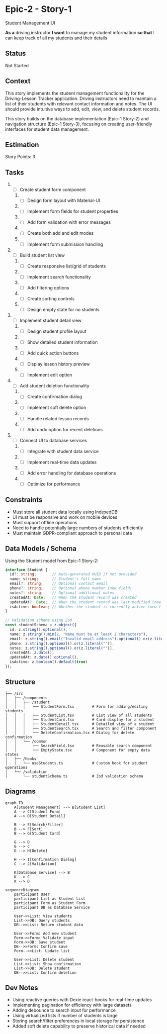 # Epic-2 - Story-1

Student Management UI

**As a** driving instructor
**I want** to manage my student information
**so that** I can keep track of all my students and their details

## Status

Not Started

## Context

This story implements the student management functionality for the Driving-Lesson Tracker application. Driving instructors need to maintain a list of their students with relevant contact information and notes. The UI should provide intuitive ways to add, edit, view, and delete student records.

This story builds on the database implementation (Epic-1 Story-2) and navigation structure (Epic-1 Story-3), focusing on creating user-friendly interfaces for student data management.

## Estimation

Story Points: 3

## Tasks

1. - [ ] Create student form component
   1. - [ ] Design form layout with Material-UI
   2. - [ ] Implement form fields for student properties
   3. - [ ] Add form validation with error messages
   4. - [ ] Create both add and edit modes
   5. - [ ] Implement form submission handling

2. - [ ] Build student list view
   1. - [ ] Create responsive list/grid of students
   2. - [ ] Implement search functionality
   3. - [ ] Add filtering options
   4. - [ ] Create sorting controls
   5. - [ ] Design empty state for no students

3. - [ ] Implement student detail view
   1. - [ ] Design student profile layout
   2. - [ ] Show detailed student information
   3. - [ ] Add quick action buttons
   4. - [ ] Display lesson history preview
   5. - [ ] Implement edit option

4. - [ ] Add student deletion functionality
   1. - [ ] Create confirmation dialog
   2. - [ ] Implement soft delete option
   3. - [ ] Handle related lesson records
   4. - [ ] Add undo option for recent deletions

5. - [ ] Connect UI to database services
   1. - [ ] Integrate with student data service
   2. - [ ] Implement real-time data updates
   3. - [ ] Add error handling for database operations
   4. - [ ] Optimize for performance

## Constraints

- Must store all student data locally using IndexedDB
- UI must be responsive and work on mobile devices
- Must support offline operations
- Need to handle potentially large numbers of students efficiently
- Must maintain GDPR-compliant approach to personal data

## Data Models / Schema

Using the Student model from Epic-1 Story-2:

```typescript
interface Student {
  id?: string;       // Auto-generated UUID if not provided
  name: string;      // Student's full name
  email?: string;    // Optional contact email
  phone?: string;    // Optional phone number (new field)
  notes?: string;    // Optional additional notes
  createdAt: Date;   // When the student record was created
  updatedAt?: Date;  // When the student record was last modified (new field)
  isActive: boolean; // Whether the student is currently active (new field)
}

// Validation schema using Zod
const studentSchema = z.object({
  id: z.string().optional(),
  name: z.string().min(2, "Name must be at least 2 characters"),
  email: z.string().email("Invalid email address").optional().or(z.literal("")),
  phone: z.string().optional().or(z.literal("")),
  notes: z.string().optional().or(z.literal("")),
  createdAt: z.date(),
  updatedAt: z.date().optional(),
  isActive: z.boolean().default(true)
});
```

## Structure

```
├── /src
│   ├── /components
│   │   ├── /student
│   │   │   ├── StudentForm.tsx        # Form for adding/editing students
│   │   │   ├── StudentList.tsx        # List view of all students
│   │   │   ├── StudentCard.tsx        # Card display for a student
│   │   │   ├── StudentDetail.tsx      # Detailed view of a student
│   │   │   ├── StudentSearch.tsx      # Search and filter component
│   │   │   └── DeleteConfirmation.tsx # Dialog for delete confirmation
│   │   └── /common
│   │       ├── SearchField.tsx        # Reusable search component
│   │       └── EmptyState.tsx         # Component for empty data states
│   ├── /hooks
│   │   └── useStudents.ts             # Custom hook for student operations
│   └── /validation
│       └── studentSchema.ts           # Zod validation schema
```

## Diagrams

```mermaid
graph TD
    A[Student Management] --> B[Student List]
    A --> C[Student Form]
    A --> D[Student Detail]
    
    B --> E[Search/Filter]
    B --> F[Sort]
    B --> G[Student Card]
    
    G --> D
    G --> C
    G --> H[Delete]
    
    H --> I[Confirmation Dialog]
    C --> J[Validation]
    
    K[Database Service] --> B
    K --> C
    K --> D
```

```mermaid
sequenceDiagram
    participant User
    participant List as Student List
    participant Form as Student Form
    participant DB as Database Service
    
    User->>List: View students
    List->>DB: Query students
    DB-->>List: Return student data
    
    User->>Form: Add new student
    Form->>Form: Validate input
    Form->>DB: Save student
    DB-->>Form: Confirm save
    Form-->>List: Update list
    
    User->>List: Delete student
    List->>List: Show confirmation
    List->>DB: Delete student
    DB-->>List: Confirm deletion
```

## Dev Notes

- Using reactive queries with Dexie react-hooks for real-time updates
- Implementing pagination for efficiency with large datasets
- Adding debounce to search input for performance
- Using virtualized lists if number of students is large
- Storing search/filter preferences in local storage for persistence
- Added soft delete capability to preserve historical data if needed 